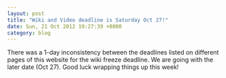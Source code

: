 ```yaml
---
layout: post
title: "Wiki and Video deadline is Saturday Oct 27!"
date: Sun, 21 Oct 2012 19:27:39 +0000
category: blog
---
```


There was a 1-day inconsistency between the deadlines listed on different pages of this website for the wiki freeze deadline. We are going with the later date (Oct 27). Good luck wrapping things up this week!
